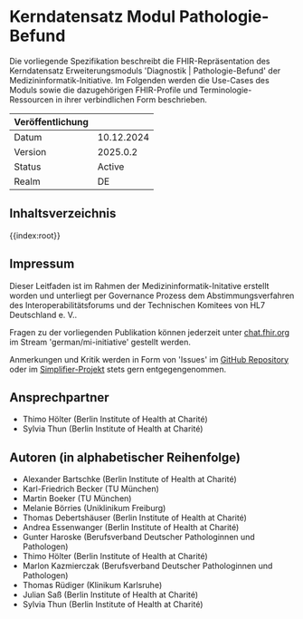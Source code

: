 # Kerndatensatz Modul Pathologie-Befund

Die vorliegende Spezifikation beschreibt die FHIR-Repräsentation des Kerndatensatz Erweiterungsmoduls 'Diagnostik | Pathologie-Befund' der Medizininformatik-Initiative. Im Folgenden werden die Use-Cases des Moduls sowie die dazugehörigen FHIR-Profile und Terminologie-Ressourcen in ihrer verbindlichen Form beschrieben.

| Veröffentlichung   |   |
|---------|---|
| Datum   | 10.12.2024  |
| Version | 2025.0.2         |
| Status  | Active       |
| Realm   | DE          | 

## Inhaltsverzeichnis

{{index:root}}

## Impressum
Dieser Leitfaden ist im Rahmen der Medizininformatik-Initative erstellt worden und unterliegt per Governance Prozess dem Abstimmungsverfahren des Interoperabilitätsforums und der Technischen Komitees von HL7 Deutschland e. V..

Fragen zu der vorliegenden Publikation können jederzeit unter [chat.fhir.org](https://chat.fhir.org) im Stream 'german/mi-initiative' gestellt werden.

Anmerkungen und Kritik werden in Form von 'Issues' im [GitHub Repository](https://github.com/medizininformatik-initiative/kerndatensatzmodul-PathologieBefund) oder im [Simplifier-Projekt](https://simplifier.net/medizininformatikinitiative-modulpathologie) stets gern entgegengenommen.

## Ansprechpartner

* Thimo Hölter              (Berlin Institute of Health at Charité)
* Sylvia Thun               (Berlin Institute of Health at Charité)


## Autoren (in alphabetischer Reihenfolge)

* Alexander Bartschke       (Berlin Institute of Health at Charité)
* Karl-Friedrich Becker     (TU München)
* Martin Boeker             (TU München)
* Melanie Börries           (Uniklinikum Freiburg)
* Thomas Debertshäuser      (Berlin Institute of Health at Charité)
* Andrea Essenwanger        (Berlin Institute of Health at Charité)
* Gunter Haroske            (Berufsverband Deutscher Pathologinnen und Pathologen)
* Thimo Hölter              (Berlin Institute of Health at Charité)
* Marlon Kazmierczak        (Berufsverband Deutscher Pathologinnen und Pathologen)
* Thomas Rüdiger            (Klinikum Karlsruhe)
* Julian Saß                (Berlin Institute of Health at Charité)
* Sylvia Thun               (Berlin Institute of Health at Charité)

